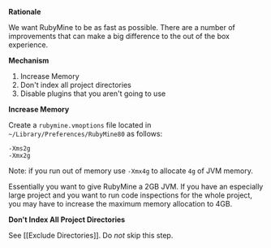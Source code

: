 **Rationale**

We want RubyMine to be as fast as possible.
There are a number of improvements that can make a big difference to the out of the box experience.

**Mechanism**

1. Increase Memory
1. Don't index all project directories
1. Disable plugins that you aren't going to use

**Increase Memory**

Create a `rubymine.vmoptions` file located in `~/Library/Preferences/RubyMine80` as follows:

    -Xms2g
    -Xmx2g

Note: if you run out of memory use `-Xmx4g` to allocate `4g` of JVM memory.

Essentially you want to give RubyMine a 2GB JVM.
If you have an especially large project and you want to run code inspections for the whole project,
you may have to increase the maximum memory allocation to 4GB.

**Don't Index All Project Directories**

See [[Exclude Directories]]. Do _not_ skip this step.